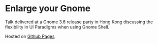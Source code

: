 # Enlarge your Gnome

Talk delivered at a Gnome 3.6 release party in Hong Kong discussing the flexibility in UI Paradigms when using Gnome Shell.

Hosted on [Github Pages](http://tijptjik.github.com/GnomeTalk)
